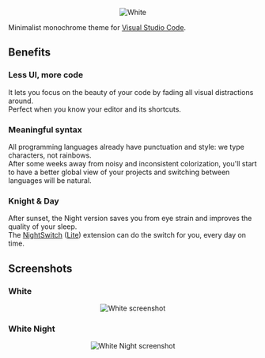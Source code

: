 <p align="center"><img src="https://i.imgur.com/4mnFoTl.png" alt="White"></p>

Minimalist monochrome theme for [Visual Studio Code](https://code.visualstudio.com).

## Benefits

### Less UI, more code

It lets you focus on the beauty of your code by fading all visual distractions around.  
Perfect when you know your editor and its shortcuts.

### Meaningful syntax

All programming languages already have punctuation and style: we type characters, not rainbows.  
After some weeks away from noisy and inconsistent colorization, you'll start to have a better global view of your projects and switching between languages will be natural.

### Knight & Day

After sunset, the Night version saves you from eye strain and improves the quality of your sleep.  
The [NightSwitch](https://marketplace.visualstudio.com/items?itemName=gharveymn.nightswitch) ([Lite](https://marketplace.visualstudio.com/items?itemName=gharveymn.nightswitch-lite)) extension can do the switch for you, every day on time.

## Screenshots

### White

<p align="center"><img src="https://i.imgur.com/DXMUjNT.png" alt="White screenshot"></p>

### White Night

<p align="center"><img src="https://i.imgur.com/asfhGzC.png" alt="White Night screenshot"></p>

